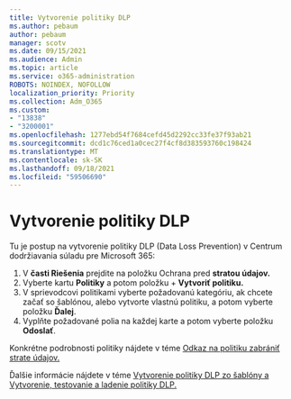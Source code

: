 ```yaml
---
title: Vytvorenie politiky DLP
ms.author: pebaum
author: pebaum
manager: scotv
ms.date: 09/15/2021
ms.audience: Admin
ms.topic: article
ms.service: o365-administration
ROBOTS: NOINDEX, NOFOLLOW
localization_priority: Priority
ms.collection: Adm_O365
ms.custom:
- "13838"
- "3200001"
ms.openlocfilehash: 1277ebd54f7684cefd45d2292cc33fe37f93ab21
ms.sourcegitcommit: dcd1c76ced1a0cec27f4cf8d383593760c198424
ms.translationtype: MT
ms.contentlocale: sk-SK
ms.lasthandoff: 09/18/2021
ms.locfileid: "59506690"
---
```

# <a name="create-dlp-policy"></a>Vytvorenie politiky DLP

Tu je postup na vytvorenie politiky DLP (Data Loss Prevention) v Centrum dodržiavania súladu pre Microsoft 365:

1. V **časti Riešenia** prejdite na položku Ochrana pred **stratou údajov.**
1. Vyberte kartu **Politiky** a potom položku + **Vytvoriť politiku.**   
1. V sprievodcovi politikami vyberte požadovanú kategóriu, ak chcete začať so šablónou, alebo vytvorte vlastnú politiku, a potom vyberte položku **Ďalej**.
1. Vyplňte požadované polia na každej karte a potom vyberte položku **Odoslať**.

Konkrétne podrobnosti politiky nájdete v téme [Odkaz na politiku zabrániť strate údajov.](https://docs.microsoft.com/microsoft-365/compliance/dlp-policy-reference)

Ďalšie informácie nájdete v téme [Vytvorenie politiky DLP zo šablóny a](https://docs.microsoft.com/microsoft-365/compliance/create-a-dlp-policy-from-a-template) [Vytvorenie, testovanie a ladenie politiky DLP.](https://docs.microsoft.com/microsoft-365/compliance/create-test-tune-dlp-policy)
